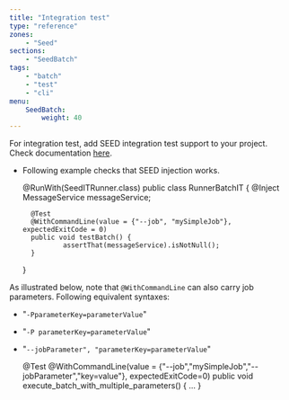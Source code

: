 ```yaml
---
title: "Integration test"
type: "reference"
zones:
    - "Seed"
sections:
    - "SeedBatch"
tags:
    - "batch"
    - "test"
    - "cli"
menu:
    SeedBatch:
        weight: 40
---
```


For integration test, add SEED integration test support to your project. Check documentation [here](#!/seed-doc/test/integration#simple-integration-testing).

* Following example checks that SEED injection works.


    @RunWith(SeedITRunner.class)
    public class RunnerBatchIT {
        @Inject
        MessageService messageService;
     
        @Test
        @WithCommandLine(value = {"--job", "mySimpleJob"}, expectedExitCode = 0)
        public void testBatch() {
                assertThat(messageService).isNotNull();
        }
    }
 
As illustrated below, note that `@WithCommandLine` can also carry job parameters. Following equivalent syntaxes:

- "`-PparameterKey=parameterValue`" 
- "`-P parameterKey=parameterValue`"
- "`--jobParameter", "parameterKey=parameterValue`"


    @Test
    @WithCommandLine(value = {"--job","mySimpleJob","--jobParameter","key=value"}, expectedExitCode=0)
    public void execute_batch_with_multiple_parameters() {
        ...
    }
